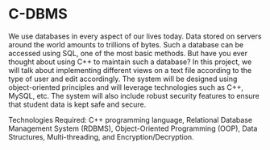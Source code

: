 # C-DBMS
We use databases in every aspect of our lives today. Data stored on servers around the world amounts to trillions of bytes. Such a database can be accessed using SQL, one of the most basic methods. But have you ever thought about using C++ to maintain such a database? In this project, we will talk about implementing different views on a text file according to the type of user and edit accordingly. The system will be designed using object-oriented principles and will leverage technologies such as C++, MySQL, etc. The system will also include robust security features to ensure that student data is kept safe and secure.

Technologies Required: C++ programming language, Relational Database Management System (RDBMS), Object-Oriented Programming (OOP), Data Structures, Multi-threading, and Encryption/Decryption.

